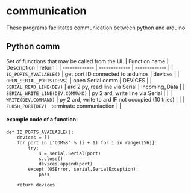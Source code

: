 # communication
These programs facilitates communication between python and arduino

## Python comm

Set of functions that may be called from the UI.
| Function name  | Description | return |
| ------------- | ------------- | ------------- |
| `ID_PORTS_AVAILABLE()` | get port ID connected to arduinos | devices |
| `OPEN_SERIAL_PORTS(DEVS)` | open Serial comm | DEVICES |
| `SERIAL_READ_LINE(DEV)` | ard 2 py, read line via Serial | Incoming_Data |
| `SERIAL_WRITE_LINE(DEV,COMMAND)` | py 2 ard, write line via Serial  |  |
| `WRITE(DEV,COMMAND)` | py 2 ard, write to ard IF not occupied (10 tries) | |
| `FLUSH_PORT(DEV)` | terminate communiaction | |

#### example code of a function: 
```
def ID_PORTS_AVAILABLE():
    devices = []
    for port in ['COM%s' % (i + 1) for i in range(256)]:
        try:
            s = serial.Serial(port)
            s.close()
            devices.append(port)
        except (OSError, serial.SerialException):
            pass
    
    return devices
```
